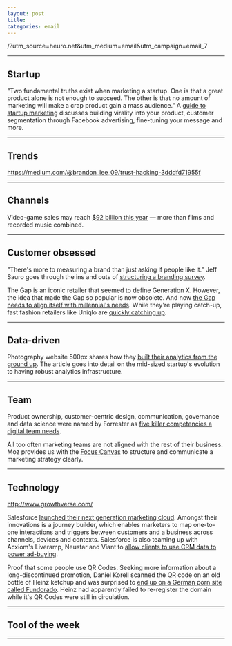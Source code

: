 ```yaml
---
layout: post
title: 
categories: email
---
```


/?utm_source=heuro.net&utm_medium=email&utm_campaign=email_7


***

## Startup

"Two fundamental truths exist when marketing a startup. One is that a great product alone is not enough to succeed. The other is that no amount of marketing will make a crap product gain a mass audience." A [guide to startup marketing][startupmarketing] discusses building virality into your product, customer segmentation through Facebook advertising, fine-tuning your message and more.

[startupmarketing]:https://www.ventureharbour.com/ultimate-startup-marketing-strategy/?utm_source=heuro.net&utm_medium=email&utm_campaign=email_7

***

## Trends

https://medium.com/@brandon_lee_09/trust-hacking-3dddfd71955f

***

## Channels

Video-game sales may reach [$92 billion this year][videosales] — more than films and recorded music combined.

[videosales]:https://espresso.economist.com/fd30b391004a134bb27edf7c80e6534a?fsrc=scn%2Fesp%2Ftw

***

## Customer obsessed

"There's more to measuring a brand than just asking if people like it." Jeff Sauro goes through the ins and outs of [structuring a branding survey][bsurvey].

[bsurvey]:http://www.measuringu.com/blog/branding-survey.php/?utm_source=heuro.net&utm_medium=email&utm_campaign=email_7

The Gap is an iconic retailer that seemed to define Generation X. However, the idea that made the Gap so popular is now obsolete. And now [the Gap needs to align itself with millennial's needs][gap]. While they're playing catch-up, fast fashion retailers like Uniqlo are [quickly catching up][uniqulo].

[gap]:http://www.washingtonpost.com/news/morning-mix/wp/2015/06/16/how-millennial-shoppers-have-made-gaps-basic-look-obsolete/?utm_source=heuro.net&utm_medium=email&utm_campaign=email_7

[uniqulo]:http://qz.com/429796/watch-uniqlo-sneak-up-on-gap-as-the-worlds-go-to-source-for-everyday-basics/?utm_source=heuro.net&utm_medium=email&utm_campaign=email_7

***

## Data-driven

Photography website 500px shares how they [built their analytics from the ground up][500pxanalytics]. The article goes into detail on the mid-sized startup's evolution to having robust analytics infrastructure.

[500pxanalytics]:https://medium.com/@samson_hu/building-analytics-at-500px-92e9a7005c83/?utm_source=heuro.net&utm_medium=email&utm_campaign=email_7

***

## Team

Product ownership, customer-centric design, communication, governance and data science were named by Forrester as [five killer competencies a digital team needs][5comp].

[5comp]:http://blogs.forrester.com/martin_gill/15-06-17-five_killer_competencies_your_digital_team_needs?utm_source=heuro.net&utm_medium=email&utm_campaign=email_7

All too often marketing teams are not aligned with the rest of their business. Moz provides us with the [Focus Canvas][marstrat] to structure and communicate a marketing strategy clearly.

[marstrat]:https://moz.com/blog/how-to-align-your-entire-company-with-your-marketing-strategy/?utm_source=heuro.net&utm_medium=email&utm_campaign=email_7

***

## Technology

http://www.growthverse.com/

Salesforce [launched their next generation marketing cloud][sfcloud]. Amongst their innovations is a journey builder, which enables marketers to map one-to-one interactions and triggers between customers and a business across channels, devices and contexts. Salesforce is also teaming up with Acxiom's Liveramp, Neustar and Viant to [allow clients to use CRM data to power ad-buying][cloudad].

[sfcloud]:http://www.drnatalienews.com/blog/salesforce-unveils-next-generation-marketing-cloud-now-any-journey-is-possible/?utm_source=heuro.net&utm_medium=email&utm_campaign=email_7

[cloudad]:http://bankunderground.co.uk/2015/06/19/driverless-cars-insurers-cannot-be-asleep-at-the-wheel/?utm_source=heuro.net&utm_medium=email&utm_campaign=email_7

Proof that some people use QR Codes. Seeking more information about a long-discontinued promotion, Daniel Korell scanned the QR code on an old bottle of Heinz ketchup and was surprised to [end up on a German porn site called Fundorado][qrcode]. Heinz had apparently failed to re-register the domain while it's QR Codes were still in circulation.

[qrcode]:http://www.dailydot.com/lol/heinz-qr-code-porn-site-ketchup-contest/?utm_source=heuro.net&utm_medium=email&utm_campaign=email_7

***

## Tool of the week

***